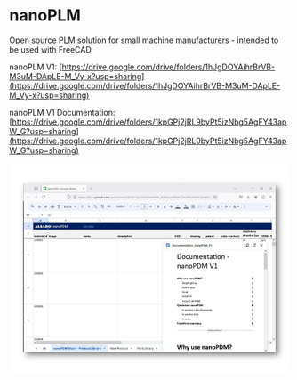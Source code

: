 # nanoPLM
Open source PLM solution for small machine manufacturers - intended to be used with FreeCAD

nanoPLM V1: [https://drive.google.com/drive/folders/1hJgDOYAihrBrVB-M3uM-DApLE-M_Vy-x?usp=sharing](https://drive.google.com/drive/folders/1hJgDOYAihrBrVB-M3uM-DApLE-M_Vy-x?usp=sharing)

nanoPLM V1 Documentation: [https://drive.google.com/drive/folders/1kpGPj2jRL9byPt5izNbg5AgFY43apW_G?usp=sharing](https://drive.google.com/drive/folders/1kpGPj2jRL9byPt5izNbg5AgFY43apW_G?usp=sharing)

![nanoplm-open-source-plm-freecad.png](nanoplm-open-source-plm-freecad.png)
